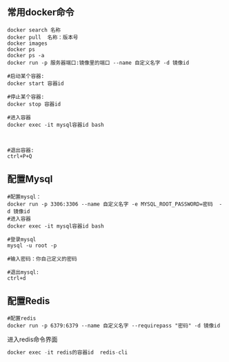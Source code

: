 ## 常用docker命令

```shell
docker search 名称
docker pull  名称：版本号
docker images
docker ps
docker ps -a
docker run -p 服务器端口:镜像里的端口 --name 自定义名字 -d 镜像id

#启动某个容器:
docker start 容器id

#停止某个容器:
docker stop 容器id

#进入容器
docker exec -it mysql容器id bash



#退出容器: 
ctrl+P+Q
```

## 配置Mysql

```shell
#配置mysql：
docker run -p 3306:3306 --name 自定义名字 -e MYSQL_ROOT_PASSWORD=密码  -d 镜像id
#进入容器
docker exec -it mysql容器id bash

#登录mysql
mysql -u root -p 

#输入密码：你自己定义的密码

#退出mysql: 
ctrl+d
```

## 配置Redis

```shell
#配置redis
docker run -p 6379:6379 --name 自定义名字 --requirepass "密码" -d 镜像id
```

进入redis命令界面

```java
docker exec -it redis的容器id  redis-cli
```

